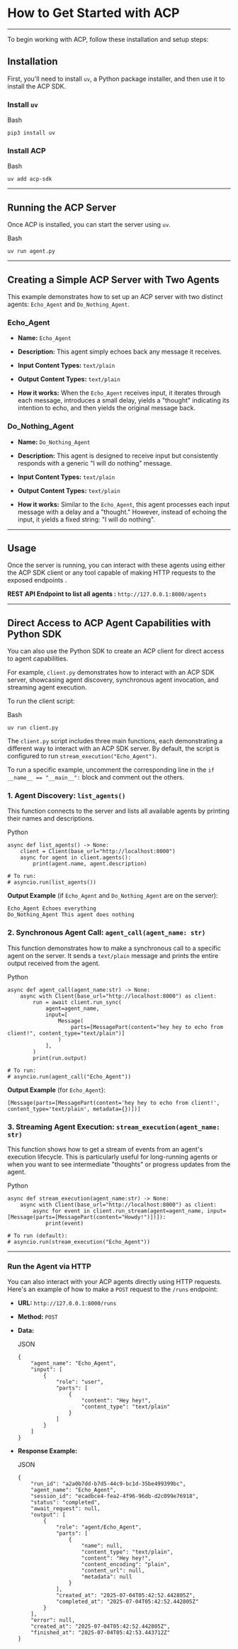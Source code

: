 
# How to Get Started with ACP

----------

To begin working with ACP, follow these installation and setup steps:

## Installation

First, you'll need to install `uv`, a Python package installer, and then use it to install the ACP SDK.

### Install `uv`

Bash

```
pip3 install uv

```

### Install ACP

Bash

```
uv add acp-sdk

```

----------

## Running the ACP Server

Once ACP is installed, you can start the server using `uv`.

Bash

```
uv run agent.py

```

----------

## Creating a Simple ACP Server with Two Agents

This example demonstrates how to set up an ACP server with two distinct agents: `Echo_Agent` and `Do_Nothing_Agent`.

### Echo_Agent

-   **Name:** `Echo_Agent`
    
-   **Description:** This agent simply echoes back any message it receives.
    
-   **Input Content Types:** `text/plain`
    
-   **Output Content Types:** `text/plain`
    
-   **How it works:** When the `Echo_Agent` receives input, it iterates through each message, introduces a small delay, yields a "thought" indicating its intention to echo, and then yields the original message back.
    

### Do_Nothing_Agent

-   **Name:** `Do_Nothing_Agent`
    
-   **Description:** This agent is designed to receive input but consistently responds with a generic "I will do nothing" message.
    
-   **Input Content Types:** `text/plain`
    
-   **Output Content Types:** `text/plain`
    
-   **How it works:** Similar to the `Echo_Agent`, this agent processes each input message with a delay and a "thought." However, instead of echoing the input, it yields a fixed string: "I will do nothing".
    

----------

## Usage

Once the server is running, you can interact with these agents using either the ACP SDK client or any tool capable of making HTTP requests to the exposed endpoints . 

**REST API Endpoint to list all agents :** `http://127.0.0.1:8000/agents`

----------

## Direct Access to ACP Agent Capabilities with Python SDK

You can also use the Python SDK to create an ACP client for direct access to agent capabilities.

For example, `client.py` demonstrates how to interact with an ACP SDK server, showcasing agent discovery, synchronous agent invocation, and streaming agent execution.

To run the client script:

Bash

```
uv run client.py

```

The `client.py` script includes three main functions, each demonstrating a different way to interact with an ACP SDK server. By default, the script is configured to run `stream_execution("Echo_Agent")`.

To run a specific example, uncomment the corresponding line in the `if __name__ == "__main__":` block and comment out the others.

### 1. Agent Discovery: `list_agents()`

This function connects to the server and lists all available agents by printing their names and descriptions.

Python

```
async def list_agents() -> None:
    client = Client(base_url="http://localhost:8000")
    async for agent in client.agents():
        print(agent.name, agent.description)

# To run:
# asyncio.run(list_agents())

```

**Output Example** (if `Echo_Agent` and `Do_Nothing_Agent` are on the server):

```
Echo_Agent Echoes everything
Do_Nothing_Agent This agent does nothing

```

### 2. Synchronous Agent Call: `agent_call(agent_name: str)`

This function demonstrates how to make a synchronous call to a specific agent on the server. It sends a `text/plain` message and prints the entire output received from the agent.

Python

```
async def agent_call(agent_name:str) -> None:
    async with Client(base_url="http://localhost:8000") as client:
        run = await client.run_sync(
            agent=agent_name,
            input=[
                Message(
                    parts=[MessagePart(content="hey hey to echo from client!", content_type="text/plain")]
                )
            ],
        )
        print(run.output)

# To run:
# asyncio.run(agent_call("Echo_Agent"))

```

**Output Example** (for `Echo_Agent`):

```
[Message(parts=[MessagePart(content='hey hey to echo from client!', content_type='text/plain', metadata={})])]

```

### 3. Streaming Agent Execution: `stream_execution(agent_name: str)`

This function shows how to get a stream of events from an agent's execution lifecycle. This is particularly useful for long-running agents or when you want to see intermediate "thoughts" or progress updates from the agent.

Python

```
async def stream_execution(agent_name:str) -> None:
    async with Client(base_url="http://localhost:8000") as client:
        async for event in client.run_stream(agent=agent_name, input=[Message(parts=[MessagePart(content="Howdy!")])]):
            print(event)

# To run (default):
# asyncio.run(stream_execution("Echo_Agent"))

```

----------

### Run the Agent via HTTP

You can also interact with your ACP agents directly using HTTP requests. Here's an example of how to make a `POST` request to the `/runs` endpoint:

-   **URL:** `http://127.0.0.1:8000/runs`
    
-   **Method:** `POST`
    
-   **Data:**
    
    JSON
    
    ```
    {
        "agent_name": "Echo_Agent",
        "input": [
            {
                "role": "user",
                "parts": [
                    {
                        "content": "Hey hey!",
                        "content_type": "text/plain"
                    }
                ]
            }
        ]
    }
    
    ```
    
-   **Response Example:**
    
    JSON
    
    ```
    {
        "run_id": "a2a0b7dd-b7d5-44c9-bc1d-35be499399bc",
        "agent_name": "Echo_Agent",
        "session_id": "ecadbce4-fea2-4f96-96db-d2c099e76918",
        "status": "completed",
        "await_request": null,
        "output": [
            {
                "role": "agent/Echo_Agent",
                "parts": [
                    {
                        "name": null,
                        "content_type": "text/plain",
                        "content": "Hey hey!",
                        "content_encoding": "plain",
                        "content_url": null,
                        "metadata": null
                    }
                ],
                "created_at": "2025-07-04T05:42:52.442805Z",
                "completed_at": "2025-07-04T05:42:52.442805Z"
            }
        ],
        "error": null,
        "created_at": "2025-07-04T05:42:52.442805Z",
        "finished_at": "2025-07-04T05:42:53.443712Z"
    }
    
    ```